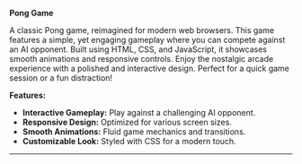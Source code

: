 **Pong Game**

A classic Pong game, reimagined for modern web browsers. This game features a simple, yet engaging gameplay where you can compete against an AI opponent. Built using HTML, CSS, and JavaScript, it showcases smooth animations and responsive controls. Enjoy the nostalgic arcade experience with a polished and interactive design. Perfect for a quick game session or a fun distraction!

**Features:**
- **Interactive Gameplay:** Play against a challenging AI opponent.
- **Responsive Design:** Optimized for various screen sizes.
- **Smooth Animations:** Fluid game mechanics and transitions.
- **Customizable Look:** Styled with CSS for a modern touch.

---

